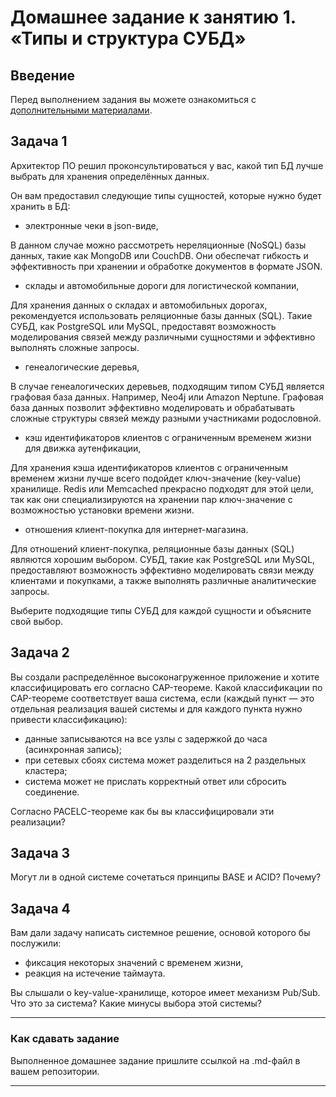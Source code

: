 # Домашнее задание к занятию 1. «Типы и структура СУБД»

## Введение

Перед выполнением задания вы можете ознакомиться с 
[дополнительными материалами](https://github.com/netology-code/virt-homeworks/tree/virt-11/additional).

## Задача 1

Архитектор ПО решил проконсультироваться у вас, какой тип БД 
лучше выбрать для хранения определённых данных.

Он вам предоставил следующие типы сущностей, которые нужно будет хранить в БД:

- электронные чеки в json-виде,

В данном случае можно рассмотреть нереляционные (NoSQL) базы данных, такие как MongoDB или CouchDB. Они обеспечат гибкость и эффективность при хранении и обработке документов в формате JSON.

- склады и автомобильные дороги для логистической компании,

Для хранения данных о складах и автомобильных дорогах, рекомендуется использовать реляционные базы данных (SQL). Такие СУБД, как PostgreSQL или MySQL, предоставят возможность моделирования связей между различными сущностями и эффективно выполнять сложные запросы.

- генеалогические деревья,

В случае генеалогических деревьев, подходящим типом СУБД является графовая база данных. Например, Neo4j или Amazon Neptune. Графовая база данных позволит эффективно моделировать и обрабатывать сложные структуры связей между разными участниками родословной.

- кэш идентификаторов клиентов с ограниченным временем жизни для движка аутенфикации,

Для хранения кэша идентификаторов клиентов с ограниченным временем жизни лучше всего подойдет ключ-значение (key-value) хранилище. Redis или Memcached прекрасно подходят для этой цели, так как они специализируются на хранении пар ключ-значение с возможностью установки времени жизни.

- отношения клиент-покупка для интернет-магазина.

Для отношений клиент-покупка, реляционные базы данных (SQL) являются хорошим выбором. СУБД, такие как PostgreSQL или MySQL, предоставляют возможность эффективно моделировать связи между клиентами и покупками, а также выполнять различные аналитические запросы.

Выберите подходящие типы СУБД для каждой сущности и объясните свой выбор.

## Задача 2

Вы создали распределённое высоконагруженное приложение и хотите классифицировать его согласно 
CAP-теореме. Какой классификации по CAP-теореме соответствует ваша система, если 
(каждый пункт — это отдельная реализация вашей системы и для каждого пункта нужно привести классификацию):

- данные записываются на все узлы с задержкой до часа (асинхронная запись);
- при сетевых сбоях система может разделиться на 2 раздельных кластера;
- система может не прислать корректный ответ или сбросить соединение.

Согласно PACELC-теореме как бы вы классифицировали эти реализации?

## Задача 3

Могут ли в одной системе сочетаться принципы BASE и ACID? Почему?

## Задача 4

Вам дали задачу написать системное решение, основой которого бы послужили:

- фиксация некоторых значений с временем жизни,
- реакция на истечение таймаута.

Вы слышали о key-value-хранилище, которое имеет механизм Pub/Sub. 
Что это за система? Какие минусы выбора этой системы?

---

### Как cдавать задание

Выполненное домашнее задание пришлите ссылкой на .md-файл в вашем репозитории.

---

